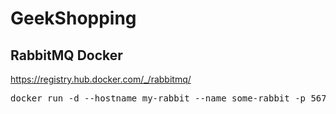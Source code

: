 # GeekShopping

## RabbitMQ Docker
https://registry.hub.docker.com/_/rabbitmq/
<pre>docker run -d --hostname my-rabbit --name some-rabbit -p 5672:5672 -p 15672:15672 rabbitmq:3-management</pre>
